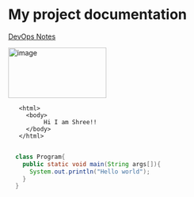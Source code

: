# My project documentation
<a href="https://devopsworld.co.in"> DevOps Notes </a>

<img width="198" height="102" alt="image" src="https://github.com/user-attachments/assets/3d0b36f6-3f38-4212-b3bb-2cfe21a1fc3d" />

```
   <html>
     <body>
          Hi I am Shree!!
     </body>
   </html>
  
```
```java
  class Program{
    public static void main(String args[]){
      System.out.println("Hello world");
    }
  }
```

